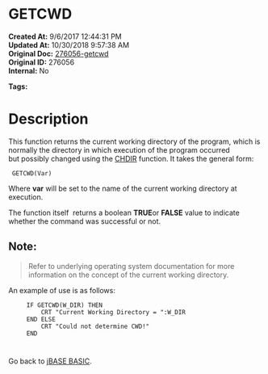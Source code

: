 # GETCWD

**Created At:** 9/6/2017 12:44:31 PM  
**Updated At:** 10/30/2018 9:57:38 AM  
**Original Doc:** [276056-getcwd](https://docs.jbase.com/36868-jbase-basic/276056-getcwd)  
**Original ID:** 276056  
**Internal:** No  

**Tags:**
<badge text='directories' vertical='middle' />

# Description

This function returns the current working directory of the program, which is normally the directory in which execution of the program occurred but possibly changed using the [CHDIR](./../chdir) function. It takes the general form:

```
 GETCWD(Var)
```

Where **var** will be set to the name of the current working directory at execution. 

The function itself  returns a boolean **TRUE**or **FALSE** value to indicate whether the command was successful or not.

## Note:


> Refer to underlying operating system documentation for more information on the concept of the current working directory.


An example of use is as follows:

```
     IF GETCWD(W_DIR) THEN
         CRT "Current Working Directory = ":W_DIR
     END ELSE
         CRT "Could not determine CWD!"
     END
```

# 


Go back to [jBASE BASIC](./../jbase-basic-programmers-reference-guide).
